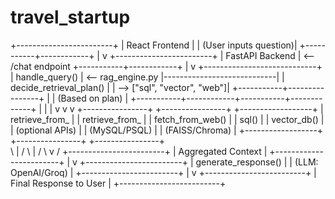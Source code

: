 # travel_startup 
+------------------------+
|     React Frontend     |
|  (User inputs question)|
+-----------+------------+
            |
            v
+------------------------+
|      FastAPI Backend   |  <-- /chat endpoint
+-----------+------------+
            |
            v
+----------------------------+
|      handle_query()        |  <-- rag_engine.py
|----------------------------|
| decide_retrieval_plan()    |
| --> ["sql", "vector", "web"]|
+-----------+----------------+
            |
            |  (Based on plan)
            |
+-----------+------------+-----------+-------------+
|                        |                       |
v                        v                       v
+----------------+   +----------------+   +------------------+
| retrieve_from_ |   | retrieve_from_ |   | fetch_from_web() |
|    sql()       |   |  vector_db()   |   | (optional APIs)  |
| (MySQL/PSQL)   |   | (FAISS/Chroma) |   +------------------+
+----------------+   +----------------+           
            \            |             /
             \           |            /
              \          v           /
             +------------------------+
             |  Aggregated Context    |
             +------------------------+
                        |
                        v
            +------------------------+
            |   generate_response()  |
            |    (LLM: OpenAI/Groq)  |
            +------------------------+
                        |
                        v
           +-------------------------+
           |  Final Response to User |
           +-------------------------+
